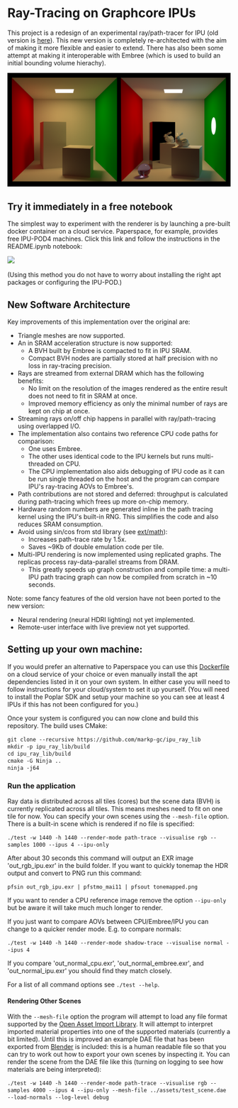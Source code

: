# Ray-Tracing on Graphcore IPUs

This project is a redesign of an experimental ray/path-tracer for IPU (old version is [here](https://github.com/markp-gc/ipu_path_trace)). This new version is completely re-architected with the aim of making it more flexible and easier to extend. There has also been some attempt at making it interoperable with Embree (which is used to build an initial bounding volume hierachy).

![Example output image](images/example.png "Images path traced on IPU.")

## Try it immediately in a free notebook

The simplest way to experiment with the renderer is by launching a pre-built docker container on a cloud service.
Paperspace, for example, provides free IPU-POD4 machines. Click this link and follow the instructions in the README.ipynb notebook:

[<img src="https://assets.paperspace.io/img/gradient-badge.svg" width="200"/>](https://console.paperspace.com/github/markp-gc/gradient_poplar_raytracer?container=mpupilli/poplar_paperspace&machine=Free-IPU-POD4&file=README.ipynb)

(Using this method you do not have to worry about installing the right apt packages or configuring the IPU-POD.)

## New Software Architecture

Key improvements of this implementation over the original are:

- Triangle meshes are now supported.
- An in SRAM acceleration structure is now supported:
  - A BVH built by Embree is compacted to fit in IPU SRAM.
  - Compact BVH nodes are partially stored at half precision with no loss in ray-tracing precision.
- Rays are streamed from external DRAM which has the following benefits:
  - No limit on the resolution of the images rendered as the entire result does not need to fit in SRAM at once.
  - Improved memory efficiency as only the minimal number of rays are kept on chip at once.
- Streaming rays on/off chip happens in parallel with ray/path-tracing using overlapped I/O.
- The implementation also contains two reference CPU code paths for comparison:
  - One uses Embree.
  - The other uses identical code to the IPU kernels but runs multi-threaded on CPU.
  - The CPU implementation also aids debugging of IPU code as it can be run single threaded on the host and the program can compare IPU's ray-tracing AOVs to Embree's.
- Path contributions are not stored and deferred: throughput is calculated during path-tracing which frees up more on-chip memory.
- Hardware random numbers are generated inline in the path tracing kernel using the IPU's built-in RNG. This simplifies the code and also reduces SRAM consumption.
- Avoid using sin/cos from std library (see [ext/math](ext/math/README.md)):
  - Increases path-trace rate by 1.5x.
  - Saves ~9Kb of double emulation code per tile.
- Multi-IPU rendering is now implemented using replicated graphs. The replicas process ray-data-parallel streams from DRAM.
  - This greatly speeds up graph construction and compile time: a multi-IPU path tracing graph can now be compiled from scratch in ~10 seconds.

Note: some fancy features of the old version have not been ported to the new version:
- Neural rendering (neural HDRI lighting) not yet implemented.
- Remote-user interface with live preview not yet supported.

## Setting up your own machine:

If you would prefer an alternative to Paperspace you can use this [Dockerfile](https://github.com/markp-gc/docker-files/blob/main/graphcore/poplar_dev/Dockerfile) on a cloud service of your choice or even manually install the apt dependencies listed in it on your own system. In either case you will need to follow instructions for your cloud/system to set it up yourself. (You will need to install the Poplar SDK and setup your machine so you can see at least 4 IPUs if this has not been configured for you.)

Once your system is configured you can now clone and build this repository. The build uses CMake:
```
git clone --recursive https://github.com/markp-gc/ipu_ray_lib
mkdir -p ipu_ray_lib/build
cd ipu_ray_lib/build
cmake -G Ninja ..
ninja -j64
```

### Run the application

Ray data is distributed across all tiles (cores) but the scene data (BVH) is currently replicated across all tiles. This means meshes need to fit on one tile for now. You can specify your own scenes using the `--mesh-file` option. There is a built-in scene which is rendered if no file is specified:

```
./test -w 1440 -h 1440 --render-mode path-trace --visualise rgb --samples 1000 --ipus 4 --ipu-only
```

After about 30 seconds this command will output an EXR image 'out_rgb_ipu.exr' in the build folder.
If you want to quickly tonemap the HDR output and convert to PNG run this command:
```
pfsin out_rgb_ipu.exr | pfstmo_mai11 | pfsout tonemapped.png
```

If you want to render a CPU reference image remove the option `--ipu-only` but be aware it will
take much much longer to render.

If you just want to compare AOVs between CPU/Embree/IPU you can
change to a quicker render mode. E.g. to compare normals:
```
./test -w 1440 -h 1440 --render-mode shadow-trace --visualise normal --ipus 4
```
If you compare 'out_normal_cpu.exr', 'out_normal_embree.exr', and 'out_normal_ipu.exr' you should find they match closely.

For a list of all command options see `./test --help`.

#### Rendering Other Scenes

With the `--mesh-file` option the program will attempt to load any file format
supported by the [Open Asset Import Library](https://github.com/assimp/assimp).
It will attempt to interpret imported material properties into one of the
supported materials (currently a bit limited). Until this is improved an example
DAE file that has been exported from [Blender](https://www.blender.org) is included:
this is a human readable file so that you can try to work out how to export your own
scenes by inspecting it. You can render the scene from the DAE file like this
(turning on logging to see how materials are being interpreted):

```
./test -w 1440 -h 1440 --render-mode path-trace --visualise rgb --samples 4000 --ipus 4 --ipu-only --mesh-file ../assets/test_scene.dae --load-normals --log-level debug
```
